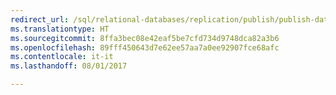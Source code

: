 ```yaml
--- 
redirect_url: /sql/relational-databases/replication/publish/publish-data-and-database-objects
ms.translationtype: HT
ms.sourcegitcommit: 8ffa3bec08e42eaf5be7cfd734d9748dca82a3b6
ms.openlocfilehash: 89fff450643d7e62ee57aa7a0ee92907fce68afc
ms.contentlocale: it-it
ms.lasthandoff: 08/01/2017

--- 
```


